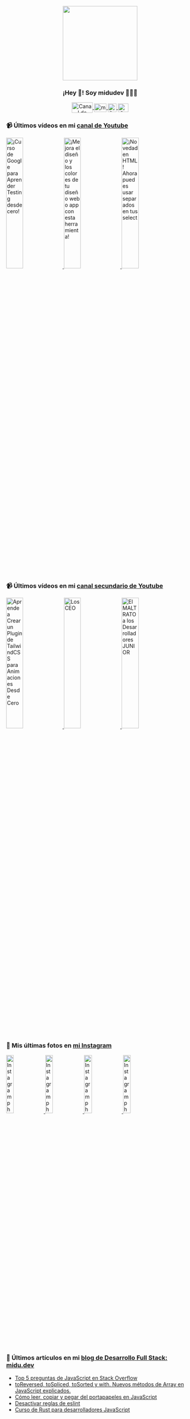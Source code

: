 <p align="center" width="300">
   <img align="center" width="200" src="https://user-images.githubusercontent.com/1561955/106762302-fda9de00-6635-11eb-99be-3ef744e60c0e.png" />
   <h3 align="center">¡Hey 👋! Soy midudev 👨🏻‍💻</h3>
</p>

<p align="center">
   <a href="https://twitch.tv/midudev" target="blank">
    <img align="center" src="https://upload.wikimedia.org/wikipedia/commons/c/ce/Twitch_logo_2019.svg" alt="Canal de Twitch de midudev" height="28px" width="56px" />
  </a>
  <span style="width: 8px;"> </span>
   <a href="https://youtube.com/midudev" target="blank">
    <img align="center" src="https://upload.wikimedia.org/wikipedia/commons/0/09/YouTube_full-color_icon_%282017%29.svg" alt="midudev" height="23px" width="33px" />
  </a>
  <span style="width: 8px;"> </span>
  <a href="https://instagram.com/midu.dev" target="blank">
    <img align="center" src="https://upload.wikimedia.org/wikipedia/commons/e/e7/Instagram_logo_2016.svg" alt="Canal de Instagram de midu.dev" height="23px" width="23px" />
  </a>
  <span style="width: 8px;"> </span>
  <a href="https://twitter.com/midudev" target="blank">
    <img align="center" src="https://upload.wikimedia.org/wikipedia/commons/thumb/6/6f/Logo_of_Twitter.svg/2491px-Logo_of_Twitter.svg.png" alt="Canal de Twitter de midudev" height="23px" width="28px" />
  </a>
</p>

### 📹 Últimos vídeos en mi [canal de Youtube](https://youtube.com/midudev?sub_confirmation=1)

<a href='https://youtu.be/tmRJ9GZhxqM' target='_blank'>
  <img width='30%' src='https://img.youtube.com/vi/tmRJ9GZhxqM/mqdefault.jpg' alt='¡Curso de Google para Aprender Testing desde cero!' />
</a>
<a href='https://youtu.be/e6bDFrxKYUE' target='_blank'>
  <img width='30%' src='https://img.youtube.com/vi/e6bDFrxKYUE/mqdefault.jpg' alt='¡Mejora el diseño y los colores de tu diseño web o app con esta herramienta!' />
</a>
<a href='https://youtu.be/_vwLo7ykQ2c' target='_blank'>
  <img width='30%' src='https://img.youtube.com/vi/_vwLo7ykQ2c/mqdefault.jpg' alt='¡Novedad en HTML! Ahora puedes usar separados en tus select' />
</a>

### 📹 Últimos vídeos en mi [canal secundario de Youtube](https://youtube.com/midulive?sub_confirmation=1)

<a href='https://youtu.be/kExJGUjlP-g' target='_blank'>
  <img width='30%' src='https://img.youtube.com/vi/kExJGUjlP-g/mqdefault.jpg' alt='Aprende a Crear un Plugin de TailwindCSS para Animaciones Desde Cero' />
</a>
<a href='https://youtu.be/VuibbKydFbQ' target='_blank'>
  <img width='30%' src='https://img.youtube.com/vi/VuibbKydFbQ/mqdefault.jpg' alt='Los CEO's de Facebook, TikTok y Twitter Enfrentaron Duros Interrogatorios' />
</a>
<a href='https://youtu.be/s4oxBhIVpyA' target='_blank'>
  <img width='30%' src='https://img.youtube.com/vi/s4oxBhIVpyA/mqdefault.jpg' alt='El MALTRATO a los Desarrolladores JUNIOR' />
</a>

### 📸 Mis últimas fotos en [mi Instagram](https://instagram.com/midu.dev)

<a href='https://instagram.com/p/C0CN7G_tqtL' target='_blank'>
  <img width='20%' src='https://scontent-lhr8-1.cdninstagram.com/v/t51.2885-15/404570989_310584011839619_4181433579164759611_n.jpg?stp=dst-jpg_e15_fr_p1080x1080&_nc_ht=scontent-lhr8-1.cdninstagram.com&_nc_cat=111&_nc_ohc=WdZYPDWfuOcAX-HKwvu&edm=APU89FABAAAA&ccb=7-5&oh=00_AfC329QPRNu92iIeux4lXAnUUgwIvACUS8kAp335txXe2w&oe=65C6441B&_nc_sid=bc0c2c' alt='Instagram photo' />
</a>
<a href='https://instagram.com/p/C3DS5S2t6Fs' target='_blank'>
  <img width='20%' src='https://scontent-lhr6-2.cdninstagram.com/v/t51.2885-15/425664063_909756840636396_8693670159585220896_n.jpg?stp=dst-jpg_e15_fr_p1080x1080&_nc_ht=scontent-lhr6-2.cdninstagram.com&_nc_cat=100&_nc_ohc=-c-WVh3sn-AAX-jSkhA&edm=APU89FABAAAA&ccb=7-5&oh=00_AfA5f-egR61xt-XRqaaDeiTO_w0XDsSGB9tCnczhM6Sjhw&oe=65C5EF4A&_nc_sid=bc0c2c' alt='Instagram photo' />
</a>
<a href='https://instagram.com/p/C3AuSnUN6w2' target='_blank'>
  <img width='20%' src='https://scontent-lhr8-1.cdninstagram.com/v/t51.2885-15/425588909_968072637982088_8320680454599145718_n.jpg?stp=dst-jpg_e15&_nc_ht=scontent-lhr8-1.cdninstagram.com&_nc_cat=108&_nc_ohc=ktLCCLzSwXMAX91YGUM&edm=APU89FABAAAA&ccb=7-5&oh=00_AfCsiziodh4QjtTZNpBraEZ2CEdcnZlYMGfxT5jjr8uEIw&oe=65C5C8CD&_nc_sid=bc0c2c' alt='Instagram photo' />
</a>
<a href='https://instagram.com/p/C2-IKZSNGl3' target='_blank'>
  <img width='20%' src='https://scontent-lhr6-1.cdninstagram.com/v/t51.2885-15/424898363_801959251750857_3388788784925869424_n.jpg?stp=dst-jpg_e15&_nc_ht=scontent-lhr6-1.cdninstagram.com&_nc_cat=109&_nc_ohc=xJgT20x7kVUAX_nonCh&edm=APU89FABAAAA&ccb=7-5&oh=00_AfCap5NgcofO8WDnYjXU-6YEBHZ2T7AIg-cW-qdcshN2kw&oe=65C63EAC&_nc_sid=bc0c2c' alt='Instagram photo' />
</a>

### 📝 Últimos artículos en mi [blog de Desarrollo Full Stack: midu.dev](https://midu.dev)
- [Top 5 preguntas de JavaScript en Stack Overflow](https://midu.dev/top-5-preguntas-javascript-stack-overflow/)
- [toReversed, toSpliced, toSorted y with. Nuevos métodos de Array en JavaScript explicados.](https://midu.dev/to-reversed-to-spliced-to-sorted-with/)
- [Cómo leer, copiar y pegar del portapapeles en JavaScript](https://midu.dev/leer-copiar-pegar-portapapeles-javascript/)
- [Desactivar reglas de eslint](https://midu.dev/desactivar-reglas-eslint/)
- [Curso de Rust para desarrolladores JavaScript](https://midu.dev/rust-para-desarrolladores-javascript/)